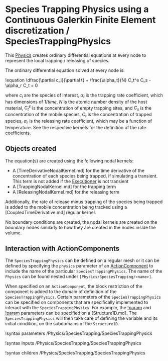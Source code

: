 # Species Trapping Physics using a Continuous Galerkin Finite Element discretization / SpeciesTrappingPhysics

This [Physics](syntax/Physics/index.md) creates ordinary differential equations at every
node to represent the local trapping / releasing of species.

The ordinary differential equation solved at every node is:

!equation
\dfrac{\partial c_i}{\partial t} + \frac{\alpha_t}{N} C_t^e C_s - \alpha_r C_t = 0

where $c_i$ are the species of interest, $\alpha_t$ is the trapping rate coefficient, which has dimensions of
$1/time$, $N$ is the atomic number density of the host material, $C_t^e$ is the
concentration of empty trapping sites, and $C_s$ is the concentration of the
mobile species, $C_t$ is the concentration of trapped species, $\alpha_r$ is the releasing rate
coefficient, which may be a function of temperature.
See the respective kernels for the definition of the rate coefficients.

## Objects created

The equation(s) are created using the following nodal kernels:

- A [TimeDerivativeNodalKernel.md] for the time derivative of the concentration of each species being trapped, if simulating a transient. This term is not added if the [Executioner](syntax/Executioner/index.md) is not transient
- A [TrappingNodalKernel.md] for the trapping term
- A [ReleasingNodalKernel.md] for the releasing term

Additionally, the rate of release minus trapping of the species being trapped is added to the mobile concentration being
tracked using a [CoupledTimeDerivative.md] regular kernel.

No boundary conditions are created, the nodal kernels are created on the boundary nodes similarly to how they
are created in the nodes inside the volume.

## Interaction with ActionComponents

The `SpeciesTrappingPhysics` can be defined on a regular mesh or it can be defined by specifying the `physics` parameter of an [ActionComponent](syntax/ActionComponents/index.md) to include the name of the particular `SpeciesTrappingPhysics`. The name of the `Physics` can be found nested under `[Physics/SpeciesTrapping/<name>]`.

When specified on an `ActionComponent`, the block restriction of the component is added to the domain of definition of the `SpeciesTrappingPhysics`.
Certain parameters of the `SpeciesTrappingPhysics` can be specified on components that are specifically implemented to interact with the
`SpeciesTrappingPhysics`. For example, the [!param](/ActionComponents/Structure1D/species) and
[!param](/ActionComponents/Structure1D/species_initial_concentrations) parameters can be specified on a [Structure1D.md].
The `SpeciesTrappingPhysics` will then take care of defining the variable and its initial condition, on the subdomains of the `Structure1D`.

!syntax parameters /Physics/SpeciesTrapping/SpeciesTrappingPhysics

!syntax inputs /Physics/SpeciesTrapping/SpeciesTrappingPhysics

!syntax children /Physics/SpeciesTrapping/SpeciesTrappingPhysics
